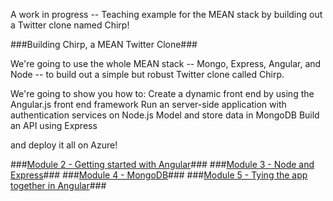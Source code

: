 A work in progress -- Teaching example for the MEAN stack by building out a Twitter clone named Chirp!

###Building Chirp, a MEAN Twitter Clone###

We're going to use the whole MEAN stack -- Mongo, Express, Angular, and Node -- to build out a simple but robust Twitter clone called Chirp. 

We're going to show you how to:
Create a dynamic front end by using the Angular.js front end framework
Run an server-side application with authentication services on Node.js
Model and store data in MongoDB
Build an API using Express

and deploy it all on Azure!

###[Module 2 - Getting started with Angular](https://github.com/hwz/chirp/tree/master/module-2)###
###[Module 3 - Node and Express](https://github.com/hwz/chirp/tree/master/module-3)###
###[Module 4 - MongoDB](https://github.com/hwz/chirp/tree/master/module-4)###
###[Module 5 - Tying the app together in Angular](https://github.com/hwz/chirp/tree/master/module-5)###

